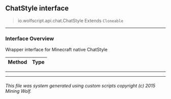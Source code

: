 ## ChatStyle __interface__

>io.wolfscript.api.chat.ChatStyle
>Extends `Cloneable`

---

### Interface Overview

Wrapper interface for Minecraft native ChatStyle

Method | Type   
--- | :--- 



---

---


###### This file was system generated using custom scripts copyright (c) 2015 Mining Wolf.
	

